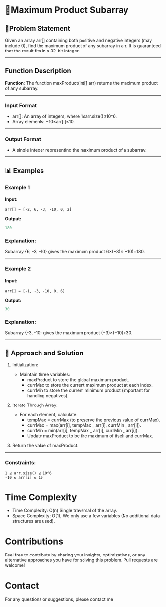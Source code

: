 # 🌟Maximum Product Subarray

## 📜Problem Statement

Given an array arr[] containing both positive and negative integers (may include 0), find the maximum product of any subarray in arr. It is guaranteed that the result fits in a 32-bit integer.

---

## Function Description

**Function**:
The function maxProduct(int[] arr) returns the maximum product of any subarray.

---

### **Input Format**

- arr[]: An array of integers, where 1≤arr.size()≤10^6.
- Array elements: −10≤arr[i]≤10.

---

### **Output Format**

- A single integer representing the maximum product of a subarray.

---

## 📊 Examples

### Example 1

#### Input:

```
arr[] = [-2, 6, -3, -10, 0, 2]

```

**Output:**

```java
180
```

### Explanation:

Subarray {6, -3, -10} gives the maximum product 6×(−3)×(−10)=180.

---

### Example 2

#### Input:

```
arr[] = [-1, -3, -10, 0, 6]

```

**Output:**

```java
30
```

### Explanation:

Subarray {-3, -10} gives the maximum product (−3)×(−10)=30.

---

## 🧠 Approach and Solution

1. Initialization:

   - Maintain three variables:
     - maxProduct to store the global maximum product.
     - currMax to store the current maximum product at each index.
     - currMin to store the current minimum product (important for handling negatives).

2. Iterate Through Array:

   - For each element, calculate:
     - tempMax = currMax (to preserve the previous value of currMax).
     - currMax = max(arr[i], tempMax _ arr[i], currMin _ arr[i]).
     - currMin = min(arr[i], tempMax _ arr[i], currMin _ arr[i]).
     - Update maxProduct to be the maximum of itself and currMax.

3. Return the value of maxProduct.

---

### Constraints:

```
1 ≤ arr.size() ≤ 10^6
-10 ≤ arr[i] ≤ 10
```

# Time Complexity

- Time Complexity: O(n) Single traversal of the array.
- Space Complexity: O(1), We only use a few variables (No additional data structures are used).

# Contributions

Feel free to contribute by sharing your insights, optimizations, or any alternative approaches you have for solving this problem. Pull requests are welcome!

# Contact

For any questions or suggestions, please contact me
